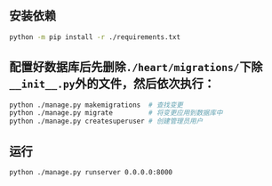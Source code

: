 ## 安装依赖
```bash
python -m pip install -r ./requirements.txt
```

## 配置好数据库后先删除`./heart/migrations/`下除`__init__.py`外的文件，然后依次执行：
```bash
python ./manage.py makemigrations  # 查找变更
python ./manage.py migrate         # 将变更应用到数据库中
python ./manage.py createsuperuser # 创建管理员用户
```

## 运行
```bash
python ./manage.py runserver 0.0.0.0:8000
```